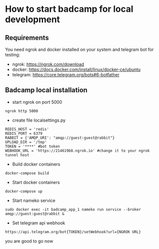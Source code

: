 # How to start badcamp for local development
## Requirements
You need ngrok and docker installed on your system and telegram bot for testing:
* ngrok: https://ngrok.com/download
* docker: https://docs.docker.com/install/linux/docker-ce/ubuntu
* telegram: https://core.telegram.org/bots#6-botfather

## Badcamp local installation
* start ngrok on port 5000
```
ngrok http 5000
```
* create file localsettings.py
```
REDIS_HOST = 'redis'
REDIS_PORT = 6379
RABBIT = {'AMQP_URI': "amqp://guest:guest@rabbit"}
UPLOAD_DIR = '/tmp'
TOKEN = '****' #bot token
WEBHOOK_URL = 'https://214619b8.ngrok.io' #change it to your ngrok tunnel host
```

* Build docker containers
```
docker-compose build
```
* Start docker containers
```
docker-compose up
```
* Start nameko service 
```
sudo docker exec -it badcamp_app_1 nameko run service --broker amqp://guest:guest@rabbit &
```
* Set telegram api webhook
```
https://api.telegram.org/bot{TOKEN}/setWebhook?url={NGROK URL}
```

you are good to go now 
